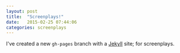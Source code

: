 ```yaml
---
layout: post
title:  "Screenplays!"
date:   2015-02-25 07:44:06
categories: screenplays
---
```

I've created a new `gh-pages` branch with a [Jekyll] site;
for screenplays.


[jekyll]:      http://jekyllrb.com
